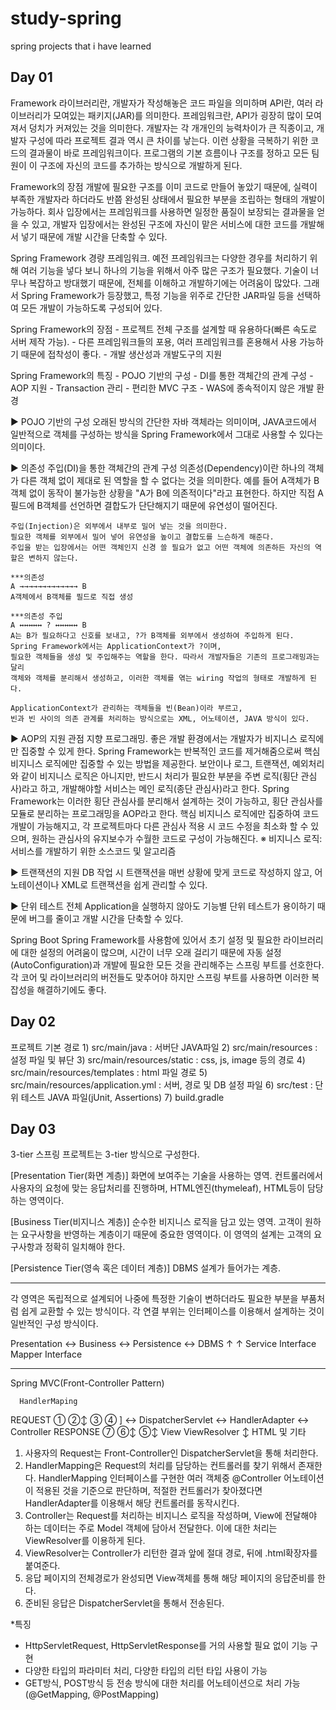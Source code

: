 # study-spring
spring projects that i have learned

<h2>Day 01</h2>

Framework
	라이브러리란, 개발자가 작성해놓은 코드 파일을 의미하며
	API란, 여러 라이브러리가 모여있는 패키지(JAR)를 의미한다.
	프레임워크란, API가 굉장히 많이 모여져서 덩치가 커져있는 것을 의미한다.
	개발자는 각 개개인의 능력차이가 큰 직종이고, 개발자 구성에 따라 프로젝트 결과 역시
	큰 차이를 낳는다. 이런 상황을 극복하기 위한 코드의 결과물이 바로 프레임워크이다.
	프로그램의 기본 흐름이나 구조를 정하고 
	모든 팀원이 이 구조에 자신의 코드를 추가하는 방식으로 개발하게 된다.

Framework의 장점
	개발에 필요한 구조를 이미 코드로 만들어 놓았기 때문에, 실력이 부족한 개발자라 하더라도
	반쯤 완성된 상태에서 필요한 부분을 조립하는 형태의 개발이 가능하다.
	회사 입장에서는 프레임워크를 사용하면 일정한 품질이 보장되는 결과물을 얻을 수 있고,
	개발자 입장에서는 완성된 구조에 자신이 맡은 서비스에 대한 코드를 개발해서 넣기 때문에
	개발 시간을 단축할 수 있다.

Spring Framework
	경량 프레임워크.
	예전 프레임워크는 다양한 경우를 처리하기 위해 여러 기능을 넣다 보니
	하나의 기능을 위해서 아주 많은 구조가 필요했다. 기술이 너무나 복잡하고 방대했기 때문에,
	전체를 이해하고 개발하기에는 어려움이 많았다. 그래서 Spring Framework가 등장했고,
	특정 기능을 위주로 간단한 JAR파일 등을 선택하여 모든 개발이 가능하도록 구성되어 있다.

Spring Framework의 장점
	- 프로젝트 전체 구조를 설계할 때 유용하다(빠른 속도로 서버 제작 가능).
	- 다른 프레임워크들의 포용, 여러 프레임워크를 혼용해서 사용 가능하기 때문에 접착성이 좋다.
	- 개발 생산성과 개발도구의 지원

Spring Framework의 특징
	- POJO 기반의 구성
	- DI를 통한 객체간의 관계 구성
	- AOP 지원
	- Transaction 관리
	- 편리한 MVC 구조
	- WAS에 종속적이지 않은 개발 환경

▶ POJO 기반의 구성
	오래된 방식의 간단한 자바 객체라는 의미이며, JAVA코드에서 일반적으로 객체를 구성하는 방식을
	Spring Framework에서 그대로 사용할 수 있다는 의미이다.

▶ 의존성 주입(DI)을 통한 객체간의 관계 구성
	의존성(Dependency)이란 하나의 객체가 다른 객체 없이 제대로 된 역할을 할 수 없다는 것을 의미한다.
	예를 들어 A객체가 B객체 없이 동작이 불가능한 상황을 "A가 B에 의존적이다"라고 표현한다.
	하지만 직접 A필드에 B객체를 선언하면 결합도가 단단해지기 때문에 유연성이 떨어진다.

	주입(Injection)은 외부에서 내부로 밀어 넣는 것을 의미한다.
	필요한 객체를 외부에서 밀어 넣어 유연성을 높이고 결합도를 느슨하게 해준다.
	주입을 받는 입장에서는 어떤 객체인지 신경 쓸 필요가 없고 어떤 객체에 의존하든 자신의 역할은 변하지 않는다.

	***의존성
	A →→→→→→→→→→→→→ B
	A객체에서 B객체를 필드로 직접 생성

	***의존성 주입
	A ↔↔↔↔↔ ? ↔↔↔↔↔ B
	A는 B가 필요하다고 신호를 보내고, ?가 B객체를 외부에서 생성하여 주입하게 된다.
	Spring Framework에서는 ApplicationContext가 ?이며,
	필요한 객체들을 생성 및 주입해주는 역할을 한다. 따라서 개발자들은 기존의 프로그래밍과는 달리
	객체와 객체를 분리해서 생성하고, 이러한 객체를 엮는 wiring 작업의 형태로 개발하게 된다.

	ApplicationContext가 관리하는 객체들을 빈(Bean)이라 부르고,
	빈과 빈 사이의 의존 관계를 처리하는 방식으로는 XML, 어노테이션, JAVA 방식이 있다.

▶ AOP의 지원
	관점 지향 프로그래밍.
	좋은 개발 환경에서는 개발자가 비지니스 로직에만 집중할 수 있게 한다.
	Spring Framework는 반복적인 코드를 제거해줌으로써 핵심 비지니스 로직에만
	집중할 수 있는 방법을 제공한다.
	보안이나 로그, 트랜잭션, 예외처리와 같이 비지니스 로직은 아니지만, 
	반드시 처리가 필요한 부분을 주변 로직(횡단 관심사)라고 하고, 개발해야할 서비스는 메인 로직(종단 관심사)라고 한다.
	Spring Framework는 이러한 횡단 관심사를 분리해서 설계하는 것이 가능하고, 횡단 관심사를 모듈로
	분리하는 프로그래밍을 AOP라고 한다.
	핵심 비지니스 로직에만 집중하여 코드 개발이 가능해지고, 각 프로젝트마다 다른 관심사 적용 시 코드 수정을
	최소화 할 수 있으며, 원하는 관심사의 유지보수가 수월한 코드로 구성이 가능해진다.
	※ 비지니스 로직: 서비스를 개발하기 위한 소스코드 및 알고리즘

▶ 트랜잭션의 지원
	DB 작업 시 트랜잭션을 매번 상황에 맞게 코드로 작성하지 않고,
	어노테이션이나 XML로 트랜잭션을 쉽게 관리할 수 있다.

▶ 단위 테스트
	전체 Application을 실행하지 않아도 기능별 단위 테스트가 용이하기 때문에
	버그를 줄이고 개발 시간을 단축할 수 있다.

Spring Boot
	Spring Framework를 사용함에 있어서 초기 설정 및 필요한 라이브러리에 대한 설정의 어려움이 많으며,
	시간이 너무 오래 걸리기 때문에 자동 설정(AutoConfiguration)과 개발에 필요한 모든 것을 관리해주는
	스프링 부트를 선호한다. 각 코어 및 라이브러리의 버전들도 맞추어야 하지만 스프링 부트를 사용하면
	이러한 복잡성을 해결하기에도 좋다.
	
  
  
  
<h2>Day 02</h2>

프로젝트 기본 경로
	1) src/main/java : 서버단 JAVA파일
	2) src/main/resources : 설정 파일 및 뷰단
	3) src/main/resources/static : css, js, image 등의 경로
	4) src/main/resources/templates : html 파일 경로
	5) src/main/resources/application.yml : 서버, 경로 및 DB 설정 파일
	6) src/test : 단위 테스트 JAVA 파일(jUnit, Assertions)
	7) build.gradle
  
  
  
  
  
  
  <h2>Day 03</h2>
  
  3-tier
   스프링 프로젝트는 3-tier 방식으로 구성한다.

[Presentation Tier(화면 계층)]
   화면에 보여주는 기술을 사용하는 영역.
   컨트롤러에서 사용자의 요청에 맞는 응답처리를 진행하며,
   HTML엔진(thymeleaf), HTML등이 담당하는 영역이다.

[Business Tier(비지니스 계층)]
   순수한 비지니스 로직을 담고 있는 영역.
   고객이 원하는 요구사항을 반영하는 계층이기 때문에 중요한 영역이다.
   이 영역의 설계는 고객의 요구사항과 정확히 일치해야 한다.

[Persistence Tier(영속 혹은 데이터 계층)]
   DBMS 설계가 들어가는 계층.
   
-------------------------------------------------------------------------------------------
각 영역은 독립적으로 설계되어 나중에 특정한 기술이 변하더라도 필요한 부분을 부품처럼 쉽게 교환할 수 있는 방식이다.
각 연결 부위는 인터페이스를 이용해서 설계하는 것이 일반적인 구성 방식이다.


Presentation ↔ Business ↔ Persistence  ↔ DBMS
             ↑                     ↑
      Service Interface   Mapper Interface
      
-------------------------------------------------------------------------------------------
Spring MVC(Front-Controller Pattern)
   
      HandlerMaping
REQUEST     ①         ②↕       ③              ④
   ] ↔   DispatcherServlet   ↔  HandlerAdapter   ↔  Controller
RESPONSE  ⑦   ⑥↕        ⑤↕
      View   ViewResolver
        ↕
      HTML 및 기타

   1. 사용자의 Request는 Front-Controller인 DispatcherServlet을 통해 처리한다.
   2. HandlerMapping은 Request의 처리를 담당하는 컨트롤러를 찾기 위해서 존재한다.
      HandlerMapping 인터페이스를 구현한 여러 객체중 @Controller 어노테이션이 적용된 것을 기준으로
      판단하며, 적절한 컨트롤러가 찾아졌다면 HandlerAdapter를 이용해서 해당 컨트롤러를 동작시킨다.
   3. Controller는 Request를 처리하는 비지니스 로직을 작성하며, View에 전달해야 하는 데이터는 주로
      Model 객체에 담아서 전달한다. 이에 대한 처리는 ViewResolver를 이용하게 된다.
   4. ViewResolver는 Controller가 리턴한 결과 앞에 절대 경로, 뒤에 .html확장자를 붙여준다.
   5. 응답 페이지의 전체경로가 완성되면 View객체를 통해 해당 페이지의 응답준비를 한다.
   6. 준비된 응답은 DispatcherServlet을 통해서 전송된다.


   *특징
   - HttpServletRequest, HttpServletResponse를 거의 사용할 필요 없이 기능 구현
   - 다양한 타입의 파라미터 처리, 다양한 타입의 리턴 타입 사용이 가능
   - GET방식, POST방식 등 전송 방식에 대한 처리를 어노테이션으로 처리 가능(@GetMapping, @PostMapping)

